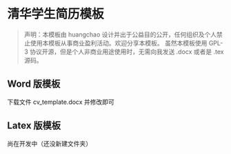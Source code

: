 # 清华学生简历模板

> 声明：本模板由 huangchao 设计并出于公益目的公开，任何组织及个人禁止使用本模板从事商业盈利活动。欢迎分享本模板。
> 虽然本模板使用 GPL-3 协议开源，但是个人非商业用途使用时，无需向我发送 .docx 或者是 .tex 源码。

## Word 版模板
下载文件 cv_template.docx 并修改即可

## Latex 版模板
尚在开发中（还没新建文件夹）
